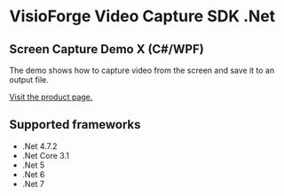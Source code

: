 ﻿# VisioForge Video Capture SDK .Net

## Screen Capture Demo X (C#/WPF)

The demo shows how to capture video from the screen and save it to an output file.

[Visit the product page.](https://www.visioforge.com/video-capture-sdk-net)

## Supported frameworks

* .Net 4.7.2
* .Net Core 3.1
* .Net 5
* .Net 6
* .Net 7